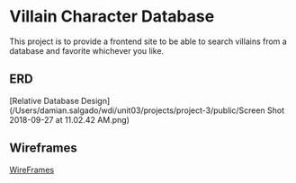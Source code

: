 # Villain Character Database
This project is to provide a frontend site to be able to search villains from a database and favorite whichever you like.

## ERD

[Relative Database Design](/Users/damian.salgado/wdi/unit03/projects/project-3/public/Screen Shot 2018-09-27 at 11.02.42 AM.png)

## Wireframes

[WireFrames](https://drive.google.com/file/d/1EOKDtv5QbE6I9c8Rfwb_MboP02_fzQCu/view?usp=sharing)


